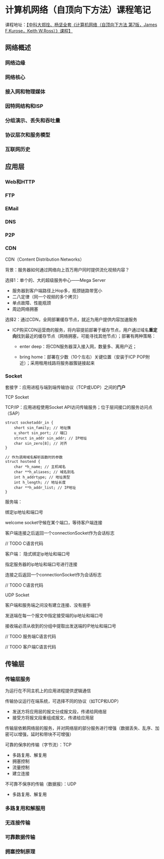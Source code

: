 # 计算机网络（自顶向下方法）课程笔记

课程地址：[【中科大郑烇、杨坚全套《计算机网络（自顶向下方法 第7版，James F.Kurose，Keith W.Ross）》课程】](https://www.bilibili.com/video/BV1JV411t7ow)

## 网络概述

### 网络边缘

### 网络核心

### 接入网和物理媒体

### 因特网结构和ISP

### 分组演示、丢失和吞吐量

### 协议层次和服务模型

### 互联网历史

## 应用层

### Web和HTTP

### FTP

### EMail

### DNS

### P2P

### CDN

CDN（Content Distribution Networks）

背景：服务器如何通过网络向上百万用户同时提供流化视频内容？

选择1：单个的、大的超级服务中心——Mega Server

- 服务器到客户端路径上Hop多，瓶颈链路带宽小
- 二八定律（同一个视频的多个拷贝）
- 单点故障、性能瓶颈
- 周边网络拥塞

选择2：通过CDN，全网部署缓存节点，就近为用户提供内容加速服务

- ICP购买CDN运营商的服务，将内容提前部署于缓存节点，用户通过域名**重定向**找到最近的缓存节点（网络拥塞，可能寻找其他节点）；部署有两种策略：

  - enter deep：将CDN服务器深入接入网，数量多、离用户近；

  - bring home：部署在少数（10个左右）关键位置（安装于ICP POP附近）；采用租用线路将服务器簇链接起来

### Socket

套接字：应用进程与端到端传输协议（TCP或UDP）之间的**门户**

TCP Socket

TCP/IP：应用进程使用Socket API访问传输服务；位于层间接口的服务访问点（SAP）

```
struct socketaddr_in {
	short sin_family; // 地址簇
	u_short sin_port; // 端口
	struct in_addr sin_addr; // IP地址
	char sin_zero[8]; // 对齐 
}

// 作为调用域名解析函数时的参数
struct hostend {
	char *h_name; // 主机域名
	char **h_aliases; // 域名别名
	int h_addrtype; // 地址类型
	int h_length; // 地址长度
	char **h_addr_list; // IP地址
}
```

服务端：

绑定ip地址和端口号

welcome socket守候在某个端口，等待客户端连接

客户端连接之后返回一个connectionSocket作为会话标志

// TODO C语言代码



客户端：
隐式绑定ip地址和端口号

指定服务器的ip地址和端口号进行连接

连接之后返回一个connectionSocket作为会话标志

// TODO C语言代码



UDP Socket

客户端和服务端之间没有建立连接、没有握手

发送端在每一个报文中指定接受端的ip地址和端口号

接收端必须从收到的分组中提取出发送端的IP地址和端口号

// TODO 服务端C语言代码

// TODO 客户端C语言代码

## 传输层

### 传输层服务

为运行在不同主机上的应用进程提供逻辑通信

传输协议运行在端系统，可选择不同的协议（如TCP和UDP）

- 发送方将应用层的报文分成报文段，传递给网络层
- 接受方将报文段重组成报文，传递给应用层

传输层依赖网络层的服务，并对网络层的部分服务进行增强（数据丢失、乱序、加密可以增强，延时和带块不可增强）

可靠的保序的传输（字节流）：TCP

- 多路复用、解复用
- 拥塞控制
- 流量控制
- 建立连接

不可靠不保序的传输（数据报）：UDP

- 多路复用、解复用

### 多路复用和解服用

### 无连接传输

### 可靠数据传输

### 拥塞控制原理

